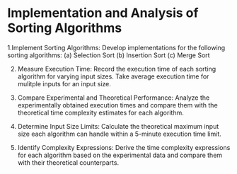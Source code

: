 # Implementation and Analysis of Sorting Algorithms

1.Implement Sorting Algorithms:
  Develop implementations for the following sorting algorithms:
  (a) Selection Sort
  (b) Insertion Sort
  (c) Merge Sort

2. Measure Execution Time:
   Record the execution time of each sorting algorithm for varying input sizes.
   Take average execution time for mulitple inputs for an input size.

3. Compare Experimental and Theoretical Performance:
   Analyze the experimentally obtained execution times and compare them with the
   theoretical time complexity estimates for each algorithm.

4. Determine Input Size Limits:
   Calculate the theoretical maximum input size each algorithm can handle within
    a 5-minute execution time limit.

5. Identify Complexity Expressions:
   Derive the time complexity expressions for each algorithm based on the experimental data
   and compare them with their theoretical counterparts.
